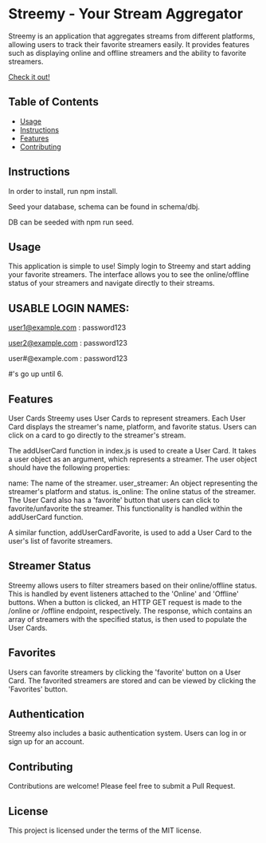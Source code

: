 # Streemy - Your Stream Aggregator

Streemy is an application that aggregates streams from different platforms, allowing users to track their favorite streamers easily. It provides features such as displaying online and offline streamers and the ability to favorite streamers.

[Check it out!](https://young-tor-26363.herokuapp.com/)

## Table of Contents
* [Usage](#usage)
* [Instructions](#Instructions)
* [Features](#Features)
* [Contributing](#Contributing)


## Instructions
In order to install, run npm install.

Seed your database, schema can be found in schema/dbj.

DB can be seeded with npm run seed.

## Usage
This application is simple to use! Simply login to Streemy and start adding your favorite streamers. The interface allows you to see the online/offline status of your streamers and navigate directly to their streams.


USABLE LOGIN NAMES:
-----------------------
user1@example.com : password123

user2@example.com : password123

user#@example.com : password123

#'s go up until 6.


## Features
User Cards
Streemy uses User Cards to represent streamers. Each User Card displays the streamer's name, platform, and favorite status. Users can click on a card to go directly to the streamer's stream.

The addUserCard function in index.js is used to create a User Card. It takes a user object as an argument, which represents a streamer. The user object should have the following properties:

name: The name of the streamer.
user_streamer: An object representing the streamer's platform and status.
is_online: The online status of the streamer.
The User Card also has a 'favorite' button that users can click to favorite/unfavorite the streamer. This functionality is handled within the addUserCard function.

A similar function, addUserCardFavorite, is used to add a User Card to the user's list of favorite streamers.

## Streamer Status
Streemy allows users to filter streamers based on their online/offline status. This is handled by event listeners attached to the 'Online' and 'Offline' buttons. When a button is clicked, an HTTP GET request is made to the /online or /offline endpoint, respectively. The response, which contains an array of streamers with the specified status, is then used to populate the User Cards.

## Favorites
Users can favorite streamers by clicking the 'favorite' button on a User Card. The favorited streamers are stored and can be viewed by clicking the 'Favorites' button.

## Authentication
Streemy also includes a basic authentication system. Users can log in or sign up for an account.

## Contributing
Contributions are welcome! Please feel free to submit a Pull Request.

## License
This project is licensed under the terms of the MIT license.
